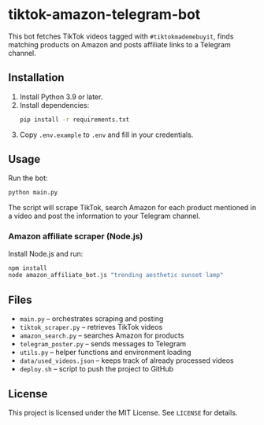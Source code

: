 # tiktok-amazon-telegram-bot

This bot fetches TikTok videos tagged with `#tiktokmademebuyit`, finds matching
products on Amazon and posts affiliate links to a Telegram channel.

## Installation

1. Install Python 3.9 or later.
2. Install dependencies:
   ```bash
   pip install -r requirements.txt
   ```
3. Copy `.env.example` to `.env` and fill in your credentials.


## Usage

Run the bot:
```bash
python main.py
```
The script will scrape TikTok, search Amazon for each product mentioned in a
video and post the information to your Telegram channel.
### Amazon affiliate scraper (Node.js)
Install Node.js and run:
```bash
npm install
node amazon_affiliate_bot.js "trending aesthetic sunset lamp"

```

## Files
- `main.py` – orchestrates scraping and posting
- `tiktok_scraper.py` – retrieves TikTok videos
- `amazon_search.py` – searches Amazon for products
- `telegram_poster.py` – sends messages to Telegram
- `utils.py` – helper functions and environment loading
- `data/used_videos.json` – keeps track of already processed videos
- `deploy.sh` – script to push the project to GitHub

## License

This project is licensed under the MIT License. See `LICENSE` for details.
